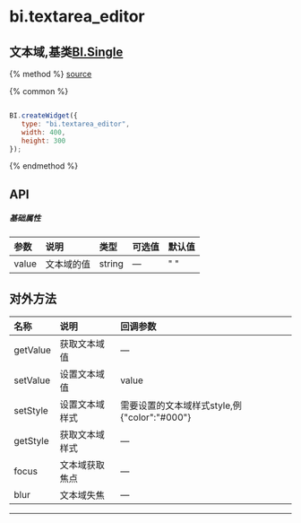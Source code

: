 # bi.textarea_editor

## 文本域,基类[BI.Single](/core/single.md)

{% method %}
[source](https://jsfiddle.net/fineui/90721e0a/)

{% common %}
```javascript

BI.createWidget({
   type: "bi.textarea_editor",
   width: 400,
   height: 300
});


```

{% endmethod %}

## API
##### 基础属性
| 参数    | 说明           | 类型  | 可选值 | 默认值
| :------ |:-------------  | :-----| :----|:----
| value | 文本域的值 | string  | — | " "|



## 对外方法
| 名称     | 说明                           |  回调参数     
| :------ |:-------------                  | :-----   
| getValue | 获取文本域值|—|
| setValue | 设置文本域值|value|
| setStyle | 设置文本域样式 |需要设置的文本域样式style,例{"color":"#000"} |
| getStyle | 获取文本域样式 |— |
| focus | 文本域获取焦点| — |
| blur | 文本域失焦|—|

 


---


